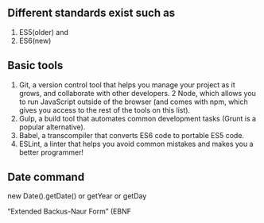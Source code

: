 ## Different standards exist such as 
1. ES5(older) and 
2. ES6(new)

## Basic tools
1. Git, a version control tool that helps you manage your project as it grows, and
collaborate with other developers.
2 Node, which allows you to run JavaScript outside of the browser (and comes with
npm, which gives you access to the rest of the tools on this list).
3. Gulp, a build tool that automates common development tasks (Grunt is a popular
alternative).
4. Babel, a transcompiler that converts ES6 code to portable ES5 code.
5. ESLint, a linter that helps you avoid common mistakes and makes you a better
programmer!
## Date command
new Date().getDate() or getYear or getDay

“Extended Backus-Naur Form” (EBNF
